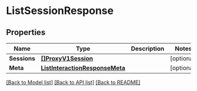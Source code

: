 # ListSessionResponse

## Properties

Name | Type | Description | Notes
------------ | ------------- | ------------- | -------------
**Sessions** | [**[]ProxyV1Session**](ProxyV1Session.md) |  |[optional] 
**Meta** | [**ListInteractionResponseMeta**](ListInteractionResponseMeta.md) |  |[optional] 

[[Back to Model list]](../README.md#documentation-for-models) [[Back to API list]](../README.md#documentation-for-api-endpoints) [[Back to README]](../README.md)


